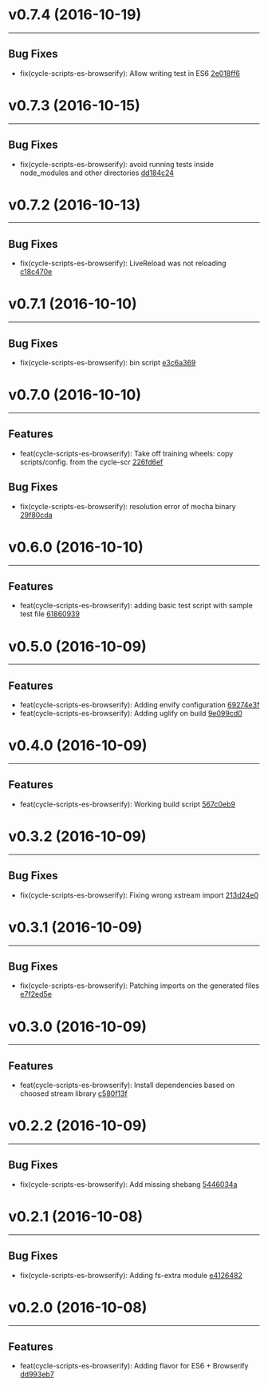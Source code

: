 # v0.7.4 (2016-10-19)
---


## Bug Fixes

- fix(cycle-scripts-es-browserify): Allow writing test in ES6 [2e018ff6](https://github.com/cyclejs-community/create-cycle-app/commits/2e018ff6286754504f1bcc3a66bf29ce876597bc)


# v0.7.3 (2016-10-15)
---


## Bug Fixes

- fix(cycle-scripts-es-browserify): avoid running tests inside node_modules and other directories [dd184c24](https://github.com/geovanisouza92/create-cycle-app/commits/dd184c24bbd52461084b24a6432afc59ddcdaf68)


# v0.7.2 (2016-10-13)
---


## Bug Fixes

- fix(cycle-scripts-es-browserify): LiveReload was not reloading [c18c470e](https://github.com/geovanisouza92/create-cycle-app/commits/c18c470e8f46d2fcc1ea42512dbb2b0a260e4cd3)


# v0.7.1 (2016-10-10)
---


## Bug Fixes

- fix(cycle-scripts-es-browserify): bin script [e3c6a369](https://github.com/geovanisouza92/create-cycle-app/commits/e3c6a369608d1c94515a8b2011d0f15920ffe996)


# v0.7.0 (2016-10-10)
---


## Features

- feat(cycle-scripts-es-browserify): Take off training wheels: copy scripts/config. from the cycle-scr [226fd6ef](https://github.com/geovanisouza92/create-cycle-app/commits/226fd6ef8b1202291e1dfeb5c76dfe9e99056dbf)

## Bug Fixes

- fix(cycle-scripts-es-browserify): resolution error of mocha binary [29f80cda](https://github.com/geovanisouza92/create-cycle-app/commits/29f80cdae4fa7a4a106b54b2c246d0763f9bb539)


# v0.6.0 (2016-10-10)
---


## Features

- feat(cycle-scripts-es-browserify): adding basic test script with sample test file [61860939](https://github.com/geovanisouza92/create-cycle-app/commits/6186093926e41e5aff7b6c01844dc4d1b00964b5)


# v0.5.0 (2016-10-09)
---


## Features

- feat(cycle-scripts-es-browserify): Adding envify configuration [69274e3f](https://github.com/geovanisouza92/create-cycle-app/commits/69274e3fd2b7328c62ac91a1bf2c62c68936c280)
- feat(cycle-scripts-es-browserify): Adding uglify on build [9e099cd0](https://github.com/geovanisouza92/create-cycle-app/commits/9e099cd088c0a3aa3b38a4797c1f5036230842f9)


# v0.4.0 (2016-10-09)
---


## Features

- feat(cycle-scripts-es-browserify): Working build script [567c0eb9](https://github.com/geovanisouza92/create-cycle-app/commits/567c0eb979baae73712cdc8cd23f620f09e743ef)


# v0.3.2 (2016-10-09)
---


## Bug Fixes

- fix(cycle-scripts-es-browserify): Fixing wrong xstream import [213d24e0](https://github.com/geovanisouza92/create-cycle-app/commits/213d24e003c436a96093775a112bf7fc2009318d)


# v0.3.1 (2016-10-09)
---


## Bug Fixes

- fix(cycle-scripts-es-browserify): Patching imports on the generated files [e7f2ed5e](https://github.com/geovanisouza92/create-cycle-app/commits/e7f2ed5ed94e04eee196faebd4163a9431a92b0e)


# v0.3.0 (2016-10-09)
---


## Features

- feat(cycle-scripts-es-browserify): Install dependencies based on choosed stream library [c580f13f](https://github.com/geovanisouza92/create-cycle-app/commits/c580f13f8ac38aa7a48f52b690e6b55a8fe239df)


# v0.2.2 (2016-10-09)
---


## Bug Fixes

- fix(cycle-scripts-es-browserify): Add missing shebang [5446034a](https://github.com/geovanisouza92/create-cycle-app/commits/5446034aa08a4da305a137a747cba45203a3a253)


# v0.2.1 (2016-10-08)
---


## Bug Fixes

- fix(cycle-scripts-es-browserify): Adding fs-extra module [e4126482](https://github.com/geovanisouza92/create-cycle-app/commits/e41264820a0301260e82fa18b122b621acef8aa3)


# v0.2.0 (2016-10-08)
---


## Features

- feat(cycle-scripts-es-browserify): Adding flavor for ES6 + Browserify [dd993eb7](https://github.com/geovanisouza92/create-cycle-app/commits/dd993eb789191c3c2271c2c5c5f54bf0680dd1f0)



